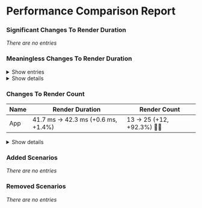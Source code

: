 
# Performance Comparison Report



### Significant Changes To Render Duration

_There are no entries_



### Meaningless Changes To Render Duration

<details>
<summary>Show entries</summary>

| Name | Render Duration                     | Render Count               |
| ---- | ----------------------------------- | -------------------------- |
| App  | 41.7 ms → 42.3 ms (+0.6 ms, +1.4%)  | 13 → 25 (+12, +92.3%) 🔴🔴 |
</details>


<details>
<summary>Show details</summary>

| Name | Render Duration                                                                                                                                                                                         | Render Count                                                                                                                                                                        |
| ---- | ------------------------------------------------------------------------------------------------------------------------------------------------------------------------------------------------------- | ----------------------------------------------------------------------------------------------------------------------------------------------------------------------------------- |
| App  | **Baseline**<br/>Mean: 41.7 ms<br/>Stdev: 2.9 ms (6.9%)<br/>Runs: 46 45 45 42 41 41 41 40 39 37<br/><br/>**Current**<br/>Mean: 42.3 ms<br/>Stdev: 3.0 ms (7.1%)<br/>Runs: 48 44 44 44 43 43 40 40 39 38 | **Baseline**<br/>Mean: 13<br/>Stdev: 0 (0.0%)<br/>Runs: 13 13 13 13 13 13 13 13 13 13<br/><br/>**Current**<br/>Mean: 25<br/>Stdev: 0 (0.0%)<br/>Runs: 25 25 25 25 25 25 25 25 25 25 |
</details>




### Changes To Render Count

| Name | Render Duration                     | Render Count               |
| ---- | ----------------------------------- | -------------------------- |
| App  | 41.7 ms → 42.3 ms (+0.6 ms, +1.4%)  | 13 → 25 (+12, +92.3%) 🔴🔴 |
<details>
<summary>Show details</summary>

| Name | Render Duration                                                                                                                                                                                         | Render Count                                                                                                                                                                        |
| ---- | ------------------------------------------------------------------------------------------------------------------------------------------------------------------------------------------------------- | ----------------------------------------------------------------------------------------------------------------------------------------------------------------------------------- |
| App  | **Baseline**<br/>Mean: 41.7 ms<br/>Stdev: 2.9 ms (6.9%)<br/>Runs: 46 45 45 42 41 41 41 40 39 37<br/><br/>**Current**<br/>Mean: 42.3 ms<br/>Stdev: 3.0 ms (7.1%)<br/>Runs: 48 44 44 44 43 43 40 40 39 38 | **Baseline**<br/>Mean: 13<br/>Stdev: 0 (0.0%)<br/>Runs: 13 13 13 13 13 13 13 13 13 13<br/><br/>**Current**<br/>Mean: 25<br/>Stdev: 0 (0.0%)<br/>Runs: 25 25 25 25 25 25 25 25 25 25 |
</details>




### Added Scenarios

_There are no entries_



### Removed Scenarios

_There are no entries_

